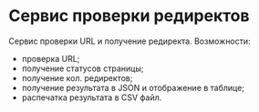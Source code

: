 # Сервис проверки редиректов
Сервис проверки URL и получение редиректа.
Возможности:
- проверка URL;
- получение статусов страницы;
- получение кол. редиректов;
- получение результата в JSON и отображение в таблице;
- распечатка результата в CSV файл.

